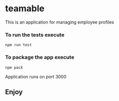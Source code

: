 # teamable

This is an application for managing employee profiles

### To run the tests execute

    npm run test

### To package the app execute

    npm pack

Application runs on port 3000

## Enjoy
